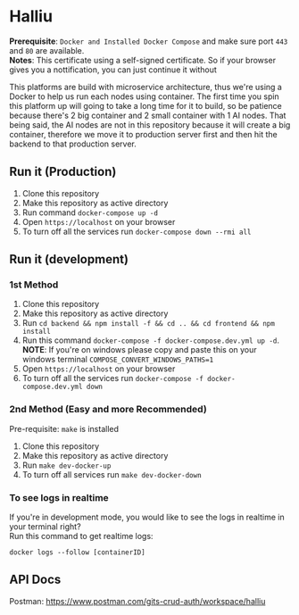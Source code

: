 # Halliu
**Prerequisite**: `Docker and Installed Docker Compose` and make sure port `443` and `80` are available.  
**Notes**: This certificate using a self-signed certificate. So if your browser gives you a nottification, you can just continue it without
  
This platforms are build with microservice architecture, thus we're using a Docker to help us run each nodes using container. The first time you spin this platform up will going to take a long time for it to build, so be patience because there's 2 big container and 2 small container with 1 AI nodes. That being said, the AI nodes are not in this repository because it will create a big container, therefore we move it to production server first and then hit the backend to that production server.

## Run it (Production)
1. Clone this repository
2. Make this repository as active directory
3. Run command `docker-compose up -d`
4. Open `https://localhost` on your browser
5. To turn off all the services run `docker-compose down --rmi all`

## Run it (development)
### 1st Method
1. Clone this repository
2. Make this repository as active directory
3. Run `cd backend && npm install -f && cd .. && cd frontend && npm install`
3. Run this command `docker-compose -f docker-compose.dev.yml up -d`.  
**NOTE**: If you're on windows please copy and paste this on your windows terminal `COMPOSE_CONVERT_WINDOWS_PATHS=1`
4. Open `https://localhost` on your browser
5. To turn off all the services run `docker-compose -f docker-compose.dev.yml down`

### 2nd Method (Easy and more Recommended)
Pre-requisite: `make` is installed
1. Clone this repository
2. Make this repository as active directory
3. Run `make dev-docker-up`
4. To turn off all services run `make dev-docker-down`

### To see logs in realtime
If you're in development mode, you would like to see the logs in realtime in your terminal right?  
Run this command to get realtime logs:  
```
docker logs --follow [containerID]
```

## API Docs
Postman: https://www.postman.com/gits-crud-auth/workspace/halliu
